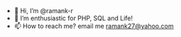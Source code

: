 - 👋 Hi, I’m @ramank-r
- 🌱 I’m enthusiastic for PHP, SQL and Life!
- 📫 How to reach me? email me  ramank27@yahoo.com
<!---
ramank-r/ramank-r is a ✨ special ✨ repository because its `README.md` (this file) appears on your GitHub profile.
You can click the Preview link to take a look at your changes.
--->
